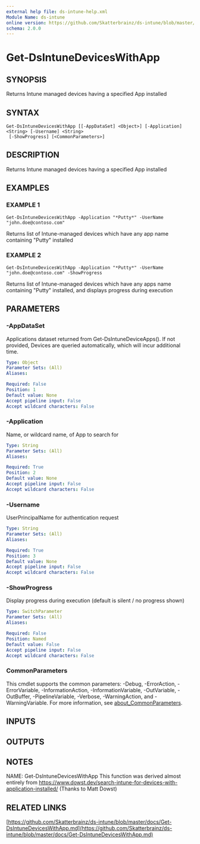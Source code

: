 ```yaml
---
external help file: ds-intune-help.xml
Module Name: ds-intune
online version: https://github.com/Skatterbrainz/ds-intune/blob/master/docs/Get-DsIntuneDevicesWithApp.md
schema: 2.0.0
---
```


# Get-DsIntuneDevicesWithApp

## SYNOPSIS
Returns Intune managed devices having a specified App installed

## SYNTAX

```
Get-DsIntuneDevicesWithApp [[-AppDataSet] <Object>] [-Application] <String> [-Username] <String>
 [-ShowProgress] [<CommonParameters>]
```

## DESCRIPTION
Returns Intune managed devices having a specified App installed

## EXAMPLES

### EXAMPLE 1
```
Get-DsIntuneDevicesWithApp -Application "*Putty*" -UserName "john.doe@contoso.com"
```

Returns list of Intune-managed devices which have any app name containing "Putty" installed

### EXAMPLE 2
```
Get-DsIntuneDevicesWithApp -Application "*Putty*" -UserName "john.doe@contoso.com" -ShowProgress
```

Returns list of Intune-managed devices which have any apps name containing "Putty" installed, and displays progress during execution

## PARAMETERS

### -AppDataSet
Applications dataset returned from Get-DsIntuneDeviceApps().
If not provided, Devices are queried automatically, which will incur additional time.

```yaml
Type: Object
Parameter Sets: (All)
Aliases:

Required: False
Position: 1
Default value: None
Accept pipeline input: False
Accept wildcard characters: False
```

### -Application
Name, or wildcard name, of App to search for

```yaml
Type: String
Parameter Sets: (All)
Aliases:

Required: True
Position: 2
Default value: None
Accept pipeline input: False
Accept wildcard characters: False
```

### -Username
UserPrincipalName for authentication request

```yaml
Type: String
Parameter Sets: (All)
Aliases:

Required: True
Position: 3
Default value: None
Accept pipeline input: False
Accept wildcard characters: False
```

### -ShowProgress
Display progress during execution (default is silent / no progress shown)

```yaml
Type: SwitchParameter
Parameter Sets: (All)
Aliases:

Required: False
Position: Named
Default value: False
Accept pipeline input: False
Accept wildcard characters: False
```

### CommonParameters
This cmdlet supports the common parameters: -Debug, -ErrorAction, -ErrorVariable, -InformationAction, -InformationVariable, -OutVariable, -OutBuffer, -PipelineVariable, -Verbose, -WarningAction, and -WarningVariable. For more information, see [about_CommonParameters](http://go.microsoft.com/fwlink/?LinkID=113216).

## INPUTS

## OUTPUTS

## NOTES
NAME: Get-DsIntuneDevicesWithApp
This function was derived almost entirely from https://www.dowst.dev/search-intune-for-devices-with-application-installed/
(Thanks to Matt Dowst)

## RELATED LINKS

[https://github.com/Skatterbrainz/ds-intune/blob/master/docs/Get-DsIntuneDevicesWithApp.md](https://github.com/Skatterbrainz/ds-intune/blob/master/docs/Get-DsIntuneDevicesWithApp.md)

